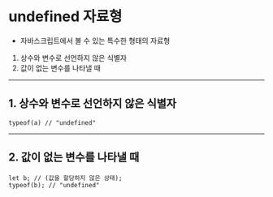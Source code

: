 # undefined 자료형

- 자바스크립트에서 볼 수 있는 특수한 형태의 자료형

1. 상수와 변수로 선언하지 않은 식별자
2. 값이 없는 변수를 나타낼 때

---

## 1. 상수와 변수로 선언하지 않은 식별자

```JS
typeof(a) // "undefined"
```

---

## 2. 값이 없는 변수를 나타낼 때

```JS
let b; // (값을 할당하지 않은 상태);
typeof(b); // "undefined"

```
